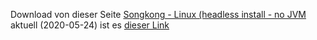 Download von dieser Seite [Songkong - Linux (headless install - no JVM](http://www.jthink.net/songkong/en/download.jsp)
aktuell (2020-05-24) ist es [dieser Link](http://www.jthink.net/songkong/downloads/current/songkong-linux-headless-novm.tgz?val=80)

